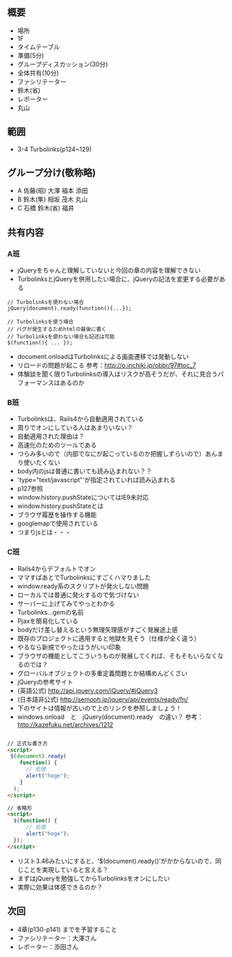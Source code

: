 概要
---

+ 場所
 + 1F
+ タイムテーブル
 + 準備(5分)
 + グループディスカッション(30分)
 + 全体共有(10分)
+ ファシリテーター
 + 鈴木(省)
+ レポーター
 + 丸山

範囲
---

+ 3-4 Turbolinks(p124~129)

グループ分け(敬称略)
---

+ A 佐藤(昭) 大澤 福本 添田
+ B 鈴木(隼) 相坂 茂木 丸山
+ C 石橋 鈴木(省) 福井

共有内容
---

### A班

+ jQueryをちゃんと理解していないと今回の章の内容を理解できない
+ TurbolinksとjQueryを併用したい場合に、jQueryの記法を変更する必要がある
~~~
// Turbolinksを使わない場合
jQuery(document).ready(function(){...});

// Turbolinksを使う場合
// バグが発生するためhtmlの最後に書く
// Turbolinksを使わない場合も記述は可能
$(function(){ ... });
~~~
+ document.onloadはTurbolinksによる画面遷移では発動しない
 + リロードの問題が起こる
 参考：http://o.inchiki.jp/obbr/97#toc_7
+ 体験談を聞く限りTurbolinksの導入はリスクが高そうだが、それに見合うパフォーマンスはあるのか

### B班

+ Turbolinksは、Rails4から自動適用されている
 + 周りでオンにしている人はあまりいない？
 + 自動適用された理由は？
+ 高速化のためのツールである
+ つらみ多いので（内部でなにが起こっているのか把握しずらいので）あんまり使いたくない
+ body内のjsは普通に書いても読み込まれない？？
 + 'type="text/javascript"'が指定されていれば読み込まれる
 + p127参照
+ window.history.pushStateについてはIE9未対応
+ window.history.pushStateとは
 + ブラウザ履歴を操作する機能
 + googlemapで使用されている
+ つまりjsとは・・・

### C班

+ Rails4からデフォルトでオン
+ ママすぱあとでTurbolinksにすごくハマりました
 + window.ready系のスクリプトが発火しない問題
 + ローカルでは普通に発火するので気づけない
  + サーバーに上げてみてやっとわかる
+ Turbolinks...gemの名前
+ Pjaxを簡易化している
+ bodyだけ差し替えるという無理矢理感がすごく発展途上感
+ 既存のプロジェクトに適用すると地獄を見そう（仕様が全く違う）
 + やるなら新規でやったほうがいい印象
+ ブラウザの機能としてこういうものが発展してくれば、そもそもいらなくなるのでは？
+ グローバルオブジェクトの多重定義問題とか結構めんどくさい
+ jQueryの参考サイト
 + (英語公式) http://api.jquery.com/jQuery/#jQuery3
 + (日本語非公式) http://semooh.jp/jquery/api/events/ready/fn/
 + 下のサイトは情報が古いので上のリンクを参照しましょう！
+ windows.onload　と　jQuery(document).ready　の違い？
参考：http://kazefuku.net/archives/1212
~~~html

// 正式な書き方
<script>
 $(document).ready( 
    function() {
      // 処理
      alert("hoge");
    }
  );
</script>

// 省略形
<script>
  $(function() {
      // 処理
      alert("hoge");
  });
</script>
~~~
 + リスト3.46みたいにすると、'$(document).ready()'がかからないので、同じことを実現していると言える？
+ まずはjQueryを勉強してからTurbolinksをオンにしたい
+ 実際に効果は体感できるのか？


次回
---

+ 4章(p130-p141) までを予習すること
+ ファシリテーター：大澤さん
+ レポーター：添田さん
